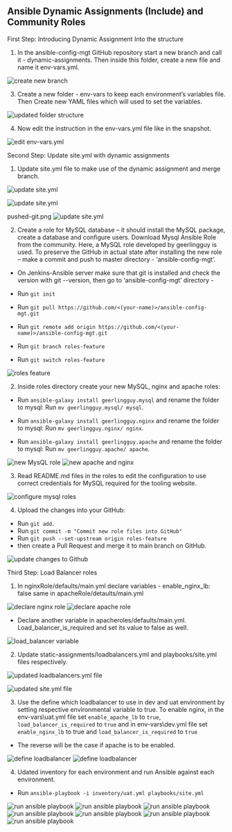 
## Ansible Dynamic Assignments (Include) and Community Roles

First Step: Introducing Dynamic Assignment Into the structure

1. In the ansible-config-mgt GitHub repository start a new branch and call it - dynamic-assignments. Then inside this folder, create a new file and name it env-vars.yml.

![create new branch](./images/dynamic-assignment.png)


3. Create a new folder - env-vars to keep each environment’s variables file. Then Create new YAML files which will used to set the variables.

![updated folder structure](./images/update-folder-structure.png)
    
4. Now edit the instruction in the env-vars.yml file like in the snapshot.

![edit env-vars.yml](./images/env-vars-dynamic-assignments.png)


Second Step: Update site.yml with dynamic assignments

1. Update site.yml file to make use of the dynamic assignment and merge branch.

![update site.yml](./images/site-yml-updated.png)

![update site.yml](./images/merged-main_dynamic.png)

pushed-git.png
![update site.yml](./images/pushed-git.png)

2. Create a role for MySQL database – it should install the MySQL package, create a database and configure users. Download Mysql Ansible Role from the community. Here, a MySQL role developed by geerlingguy is used. To preserve the GitHub in actual state after installing the new role – make a commit and push to master directory - ‘ansible-config-mgt’. 
- On Jenkins-Ansible server make sure that git is installed and check the version with git --version, then go to ‘ansible-config-mgt’ directory - 

- Run `git init`
- Run `git pull https://github.com/<(your-name)>/ansible-config-mgt.git`
- Run `git remote add origin https://github.com/<(your-name)>/ansible-config-mgt.git`
- Run `git branch roles-feature`
- Run `git switch roles-feature`

![roles feature](./images/roles-feature.png)

2. Inside roles directory create your new MySQL, nginx and apache roles: 
  - Run `ansible-galaxy install geerlingguy.mysql` and rename the folder to mysql: Run `mv geerlingguy.mysql/ mysql`.
  
  - Run `ansible-galaxy install geerlingguy.nginx` and rename the folder to mysql: Run `mv geerlingguy.nginx/ nginx`.

  - Run `ansible-galaxy install geerlingguy.apache` and rename the folder to mysql: Run `mv geerlingguy.apache/ apache`.

![new MysQL role](./images/install-mysql.png)
![new apache and nginx](./images/installed-nginx-apache.png)


3. Read README.md files in the roles to edit the configuration to use correct credentials for MySQL required for the tooling website.

![configure mysql roles](./images/mysqlRole.png)

4. Upload the changes into your GitHub:

- Run `git add`.
- Run `git commit -m "Commit new role files into GitHub"`
- Run `git push --set-upstream origin roles-feature`
- then create a Pull Request and merge it to main branch on GitHub.

![update changes to Github](./images/roles-installed.png)


Third Step: Load Balancer roles

1. In nginxRole/defaults/main.yml declare variables - enable_nginx_lb: false same in apacheRole/detaults/main.yml

![declare nginx role](./images/default-nginx.png)
![declare apache role](./images/default-apache.png)

- Declare another variable in apacheroles/defaults/main.yml. Load_balancer_is_required and set its value to false as well.

![load_balancer variable](./images/apache-main.yml.png)


2. Update static-assignments/loadbalancers.yml and playbooks/site.yml files respectively.


![updated loadbalancers.yml file](./images/load-balancer-assignments.png)


![updated site.yml file](./images/site-yml.png)


3. Use the  define which loadbalancer to use in dev and uat environment by setting respective environmental variable to true. To enable nginx, in the env-vars\uat.yml file set `enable_apache_lb` to `true`, `load_balancer_is_required` to `true` and in env-vars\dev.yml file set `enable_nginx_lb` to true and `load_balancer_is_required` to `true`
- The reverse will be the case if apache is to be enabled.

![define loadbalancer](./images/env.yml-dev.yml.png)
![define loadbalancer](./images/env.yml-uat.yml.png)

4. Udated inventory for each environment and run Ansible against each environment.

- Run `ansible-playbook -i inventory/uat.yml playbooks/site.yml`

![run ansible playbook](./images/playbook1.png)
![run ansible playbook](./images/playbook1b.png)
![run ansible playbook](./images/playbook2.png)
![run ansible playbook](./images/playbook3a.png)
![run ansible playbook](./images/playbook3b.png)
![run ansible playbook](./images/playbook4a.png)
![run ansible playbook](./images/playbook4b.png)


